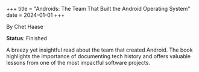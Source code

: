 +++
title = "Androids: The Team That Built the Android Operating System"
date = 2024-01-01
+++

By Chet Haase

**Status**: Finished

A breezy yet insightful read about the team that created Android. The book highlights the importance of documenting tech history and offers valuable lessons from one of the most impactful software projects. 